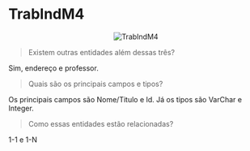 # TrabIndM4

<p align="center">
  <img src="https://user-images.githubusercontent.com/115498048/222161176-eb0317cf-7979-45bc-8d6e-197a46c8b97f.png" alt="TrabIndM4"/>
</p>

> Existem outras entidades além dessas três?

Sim, endereço e professor.

> Quais são os principais campos e tipos?

Os principais campos são Nome/Titulo e Id. Já os tipos são VarChar e Integer.

> Como essas entidades estão relacionadas?

1-1 e 1-N 
